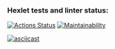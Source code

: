 ### Hexlet tests and linter status:
[![Actions Status](https://github.com/Mirrasol/python-project-50/actions/workflows/hexlet-check.yml/badge.svg)](https://github.com/Mirrasol/python-project-50/actions)
[![Maintainability](https://api.codeclimate.com/v1/badges/b221022656c019208e10/maintainability)](https://codeclimate.com/github/Mirrasol/python-project-50/maintainability)

[![asciicast](https://asciinema.org/a/QiGbheIp0tfHhivd745c7vMHM.svg)](https://asciinema.org/a/QiGbheIp0tfHhivd745c7vMHM)
